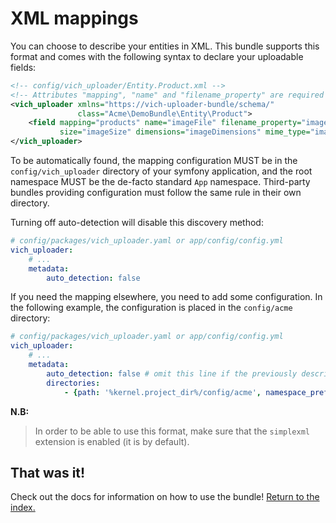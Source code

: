 # XML mappings

You can choose to describe your entities in XML. This bundle supports this
format and comes with the following syntax to declare your uploadable fields:

```xml
<!-- config/vich_uploader/Entity.Product.xml -->
<!-- Attributes "mapping", "name" and "filename_property" are required -->
<vich_uploader xmlns="https://vich-uploader-bundle/schema/"
               class="Acme\DemoBundle\Entity\Product">
    <field mapping="products" name="imageFile" filename_property="imageName"
           size="imageSize" dimensions="imageDimensions" mime_type="imageMimeType" original_name="imageOriginalName" />
</vich_uploader>
```

To be automatically found, the mapping configuration MUST be in the `config/vich_uploader` directory
of your symfony application, and the root namespace MUST be the de-facto standard `App` namespace.
Third-party bundles providing configuration must follow the same rule in their own directory.

Turning off auto-detection will disable this discovery method:

```yaml
# config/packages/vich_uploader.yaml or app/config/config.yml
vich_uploader:
    # ...
    metadata:
        auto_detection: false
```

If you need the mapping elsewhere, you need to add some configuration.
In the following example, the configuration is placed in the `config/acme` directory:

```yaml
# config/packages/vich_uploader.yaml or app/config/config.yml
vich_uploader:
    # ...
    metadata:
        auto_detection: false # omit this line if the previously described auto-discovery is still needed
        directories:
            - {path: '%kernel.project_dir%/config/acme', namespace_prefix: 'Acme'}
```

**N.B:**

> In order to be able to use this format, make sure that the `simplexml`
> extension is enabled (it is by default).

## That was it!

Check out the docs for information on how to use the bundle! [Return to the
index.](../index.md)
